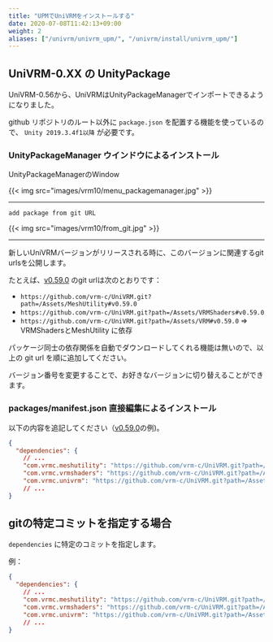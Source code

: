 ```yaml
---
title: "UPMでUniVRMをインストールする"
date: 2020-07-08T11:42:13+09:00
weight: 2
aliases: ["/univrm/univrm_upm/", "/univrm/install/univrm_upm/"]
---
```


## UniVRM-0.XX の UnityPackage

UniVRM-0.56から、UniVRMはUnityPackageManagerでインポートできるようになりました。

github リポジトリのルート以外に `package.json` を配置する機能を使っているので、
`Unity 2019.3.4f1以降` が必要です。

### UnityPackageManager ウインドウによるインストール

UnityPackageManagerのWindow

{{< img src="images/vrm10/menu_packagemanager.jpg" >}}
<hr>

`add package from git URL`

{{< img src="images/vrm10/from_git.jpg" >}}
<hr>

新しいUniVRMバージョンがリリースされる時に、このバージョンに関連するgit urlsを公開します。

たとえば、[v0.59.0](https://github.com/vrm-c/UniVRM/releases/tag/v0.59.0) のgit urlは次のとおりです：

* `https://github.com/vrm-c/UniVRM.git?path=/Assets/MeshUtility#v0.59.0`
* `https://github.com/vrm-c/UniVRM.git?path=/Assets/VRMShaders#v0.59.0`
* `https://github.com/vrm-c/UniVRM.git?path=/Assets/VRM#v0.59.0` => VRMShadersとMeshUtility に依存

パッケージ同士の依存関係を自動でダウンロードしてくれる機能は無いので、以上の git url を順に追加してください。

バージョン番号を変更することで、お好きなバージョンに切り替えることができます。

### packages/manifest.json 直接編集によるインストール

以下の内容を追記してください（[v0.59.0](https://github.com/vrm-c/UniVRM/releases/tag/v0.59.0)の例)。

```json
{
  "dependencies": {
    // ...
    "com.vrmc.meshutility": "https://github.com/vrm-c/UniVRM.git?path=/Assets/MeshUtility#v0.59.0",
    "com.vrmc.vrmshaders": "https://github.com/vrm-c/UniVRM.git?path=/Assets/VRMShaders#v0.59.0",
    "com.vrmc.univrm": "https://github.com/vrm-c/UniVRM.git?path=/Assets/VRM#v0.59.0",
    // ...
}
```

## gitの特定コミットを指定する場合

`dependencies` に特定のコミットを指定します。

例：

```json
{
  "dependencies": {
    // ...
    "com.vrmc.meshutility": "https://github.com/vrm-c/UniVRM.git?path=/Assets/MeshUtility#873aec208c663c10dd825e9b006fec6809cfe6ca",
    "com.vrmc.vrmshaders": "https://github.com/vrm-c/UniVRM.git?path=/Assets/VRMShaders#873aec208c663c10dd825e9b006fec6809cfe6ca",
    "com.vrmc.univrm": "https://github.com/vrm-c/UniVRM.git?path=/Assets/VRM#873aec208c663c10dd825e9b006fec6809cfe6ca",
    // ...
}
```
